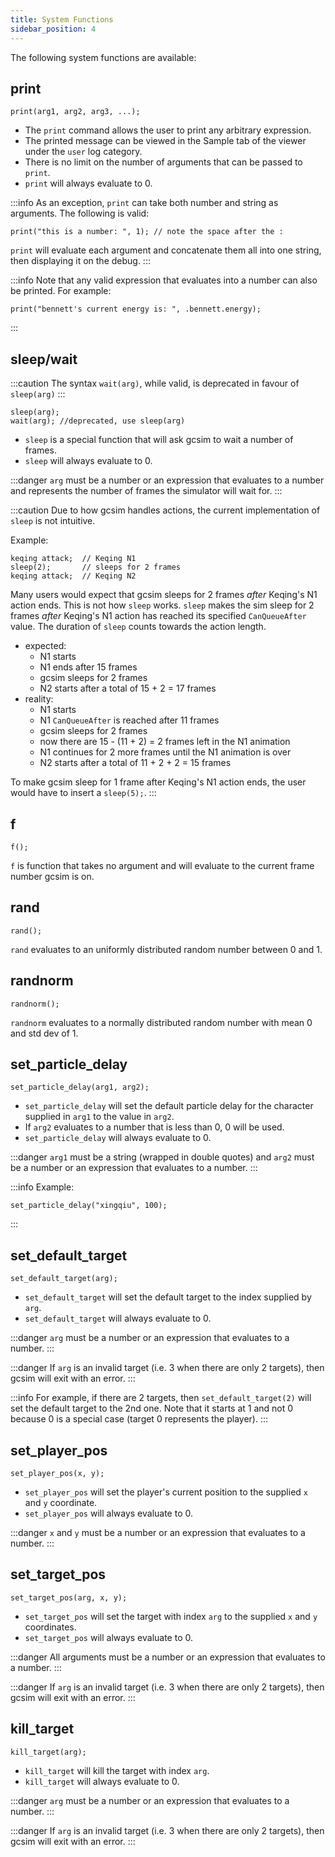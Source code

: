 ```yaml
---
title: System Functions
sidebar_position: 4
---
```


The following system functions are available:

## print

```
print(arg1, arg2, arg3, ...);
```

- The `print` command allows the user to print any arbitrary expression. 
- The printed message can be viewed in the Sample tab of the viewer under the `user` log category. 
- There is no limit on the number of arguments that can be passed to `print`.
- `print` will always evaluate to 0.

:::info
As an exception, `print` can take both number and string as arguments. 
The following is valid:
```
print("this is a number: ", 1); // note the space after the :
```
`print` will evaluate each argument and concatenate them all into one string, then displaying it on the debug.
:::

:::info
Note that any valid expression that evaluates into a number can also be printed. For example:
```
print("bennett's current energy is: ", .bennett.energy);
```
:::

## sleep/wait

:::caution
The syntax `wait(arg)`, while valid, is deprecated in favour of `sleep(arg)`
:::

```
sleep(arg);
wait(arg); //deprecated, use sleep(arg)
```

- `sleep` is a special function that will ask gcsim to wait a number of frames. 
- `sleep` will always evaluate to 0.

:::danger
`arg` must be a number or an expression that evaluates to a number and represents the number of frames the simulator will wait for.
:::

:::caution
Due to how gcsim handles actions, the current implementation of `sleep` is not intuitive.

Example:
```
keqing attack;  // Keqing N1
sleep(2);       // sleeps for 2 frames
keqing attack;  // Keqing N2
```

Many users would expect that gcsim sleeps for 2 frames *after* Keqing's N1 action ends. 
This is not how `sleep` works.
`sleep` makes the sim sleep for 2 frames *after* Keqing's N1 action has reached its specified `CanQueueAfter` value. 
The duration of `sleep` counts towards the action length.

- expected: 
    - N1 starts
    - N1 ends after 15 frames
    - gcsim sleeps for 2 frames 
    - N2 starts after a total of 15 + 2 = 17 frames
- reality: 
    - N1 starts
    - N1 `CanQueueAfter` is reached after 11 frames
    - gcsim sleeps for 2 frames
    - now there are 15 - (11 + 2) = 2 frames left in the N1 animation
    - N1 continues for 2 more frames until the N1 animation is over
    - N2 starts after a total of 11 + 2 + 2 = 15 frames

To make gcsim sleep for 1 frame after Keqing's N1 action ends, the user would have to insert a `sleep(5);`.
:::

## f

```
f();
```

`f` is function that takes no argument and will evaluate to the current frame number gcsim is on.

## rand

```
rand();
```

`rand` evaluates to an uniformly distributed random number between 0 and 1.

## randnorm

```
randnorm();
```

`randnorm` evaluates to a normally distributed random number with mean 0 and std dev of 1.

## set_particle_delay

```
set_particle_delay(arg1, arg2);
```

- `set_particle_delay` will set the default particle delay for the character supplied in `arg1` to the value in `arg2`. 
- If `arg2` evaluates to a number that is less than 0, 0 will be used.
- `set_particle_delay` will always evaluate to 0.

:::danger
`arg1` must be a string (wrapped in double quotes) and `arg2` must be a number or an expression that evaluates to a number. 
:::

:::info
Example:
```
set_particle_delay("xingqiu", 100);
```
:::

## set_default_target

```
set_default_target(arg);
```

- `set_default_target` will set the default target to the index supplied by `arg`. 
- `set_default_target` will always evaluate to 0.

:::danger
`arg` must be a number or an expression that evaluates to a number. 
:::

:::danger
If `arg` is an invalid target (i.e. 3 when there are only 2 targets), then gcsim will exit with an error.
:::

:::info
For example, if there are 2 targets, then `set_default_target(2)` will set the default target to the 2nd one. 
Note that it starts at 1 and not 0 because 0 is a special case (target 0 represents the player).
:::

## set_player_pos

```
set_player_pos(x, y);
```

- `set_player_pos` will set the player's current position to the supplied `x` and `y` coordinate. 
- `set_player_pos` will always evaluate to 0.

:::danger
`x` and `y` must be a number or an expression that evaluates to a number.
:::

## set_target_pos

```
set_target_pos(arg, x, y);
```

- `set_target_pos` will set the target with index `arg` to the supplied `x` and `y` coordinates. 
- `set_target_pos` will always evaluate to 0.

:::danger
All arguments must be a number or an expression that evaluates to a number.
:::

:::danger
If `arg` is an invalid target (i.e. 3 when there are only 2 targets), then gcsim will exit with an error.
:::

## kill_target

```
kill_target(arg);
```

- `kill_target` will kill the target with index `arg`.
- `kill_target` will always evaluate to 0.

:::danger
`arg` must be a number or an expression that evaluates to a number.
:::

:::danger
If `arg` is an invalid target (i.e. 3 when there are only 2 targets), then gcsim will exit with an error.
:::
